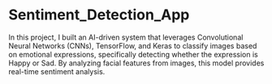 # Sentiment_Detection_App
In this project, I built an AI-driven system that leverages Convolutional Neural Networks (CNNs), TensorFlow, and Keras to classify images based on emotional expressions, specifically detecting whether the expression is Happy or Sad. By analyzing facial features from images, this model provides real-time sentiment analysis.
